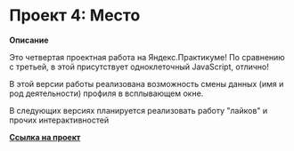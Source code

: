 # Проект 4: Место

**Описание**

Это четвертая проектная работа на Яндекс.Практикуме! По сравнению с третьей, в этой присутствует одноклеточный JavaScript, отлично!

В этой версии работы реализована возможность смены данных (имя и род деятельности) профиля в всплывающем окне.

В следующих версиях планируется реализовать работу "лайков" и прочих интерактивностей


**[Ссылка на проект](https://cinium.github.io/mesto/)**
